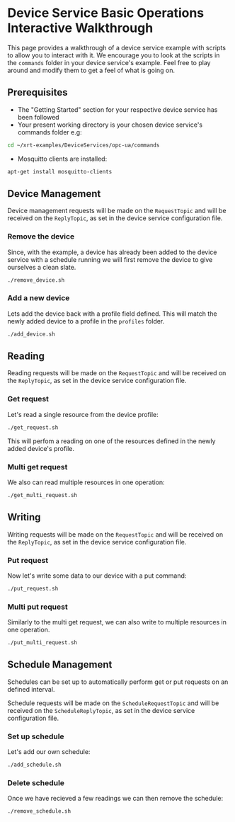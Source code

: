 # Device Service Basic Operations Interactive Walkthrough

This page provides a walkthrough of a device service example with scripts to allow you to interact with it. 
We encourage you to look at the scripts in the `commands` folder in your device service's example. Feel free to play around and modify them to get a feel of what is going on.

## Prerequisites

* The "Getting Started" section for your respective device service has been followed 
* Your present working directory is your chosen device service's commands folder e.g:

```bash
cd ~/xrt-examples/DeviceServices/opc-ua/commands
```

* Mosquitto clients are installed:

```bash
apt-get install mosquitto-clients
```

## Device Management

Device management requests will be made on the `RequestTopic` and will be received on the `ReplyTopic`, as set in the device service configuration file.

### Remove the device
Since, with the example, a device has already been added to the device service with a schedule running we will first remove the device to give ourselves a clean slate.

```bash
./remove_device.sh
```

### Add a new device
Lets add the device back with a profile field defined. This will match the newly added device to a profile in the `profiles` folder.

```bash
./add_device.sh
```

## Reading 

Reading requests will be made on the `RequestTopic` and will be received on the `ReplyTopic`, as set in the device service configuration file.

### Get request
Let's read a single resource from the device profile:

```bash
./get_request.sh
```
This will perfom a reading on one of the resources defined in the newly added device's profile. 

### Multi get request
We also can read multiple resources in one operation:

```bash
./get_multi_request.sh
```

## Writing

Writing requests will be made on the `RequestTopic` and will be received on the `ReplyTopic`, as set in the device service configuration file.

### Put request
Now let's write some data to our device with a put command:

```bash
./put_request.sh
```

### Multi put request
Similarly to the multi get request, we can also write to multiple resources in one operation.

```bash
./put_multi_request.sh
```

## Schedule Management

Schedules can be set up to automatically perform get or put requests on an defined interval.

Schedule requests will be made on the `ScheduleRequestTopic` and will be received on the `ScheduleReplyTopic`, as set in the device service configuration file.

### Set up schedule
Let's add our own schedule:
```bash
./add_schedule.sh
```

### Delete schedule
Once we have recieved a few readings we can then remove the schedule:
```bash
./remove_schedule.sh
```
